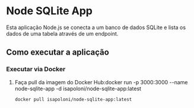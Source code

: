 # Node SQLite App

Esta aplicação Node.js se conecta a um banco de dados SQLite e lista os dados de uma tabela através de um endpoint.

## Como executar a aplicação

### Executar via Docker

1. Faça pull da imagem do Docker Hub:docker run -p 3000:3000 --name node-sqlite-app -d isapoloni/node-sqlite-app:latest
   ```bash
   docker pull isapoloni/node-sqlite-app:latest

